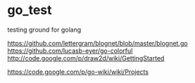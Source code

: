 go_test
=======

testing ground for golang


https://github.com/lettergram/blognet/blob/master/blognet.go
https://github.com/lucasb-eyer/go-colorful
http://code.google.com/p/draw2d/wiki/GettingStarted

https://code.google.com/p/go-wiki/wiki/Projects